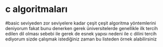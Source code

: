# c algoritmaları 
#basic seviyeden zor seviyelere kadar çeşit çeşit algoritma yöntemlerini deniyorum fakat bunu denerken gerek üniversitelerde genellikle ilk tercih edilen dil olması sebebi ile gerek de esnek yapısı nedeni ile c dilini tercih ediyorum sizde çalışmak istediğiniz zaman bu listeden örnek alabilirsiniz 

